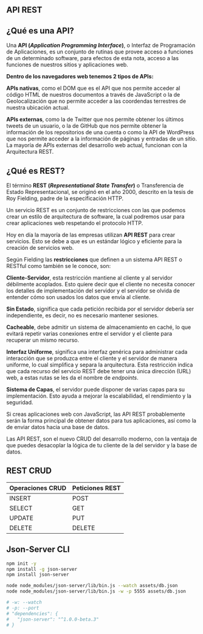 <!--  -->
<!--  -->

## API REST

## ¿Qué es una API?

Una **API (_Application Programming Interface_)**, o Interfaz de Programación de Aplicaciones, es un conjunto de rutinas que provee acceso a funciones de un determinado software, para efectos de esta nota, acceso a las funciones de nuestros sitios y aplicaciones web.

**Dentro de los navegadores web tenemos 2 tipos de APIs:**

**APIs nativas**, como el DOM que es el API que nos permite acceder al código HTML de nuestros documentos a través de JavaScript o la de Geolocalización que no permite acceder a las coordendas terrestres de nuestra ubicación actual.

**APIs externas**, como la de Twitter que nos permite obtener los últimos tweets de un usuario, o la de GitHub que nos permite obtener la información de los repositorios de una cuenta o como la API de WordPress que nos permite acceder a la información de páginas y entradas de un sitio.
La mayoría de APIs externas del desarrollo web actual, funcionan con la Arquitectura REST.

## ¿Qué es REST?

El término **REST (_Representational State Transfer_)** o Transferencia de Estado Representacional, se originó en el año 2000, descrito en la tesis de Roy Fielding, padre de la especificación HTTP.

Un servicio REST es un conjunto de restricciones con las que podemos crear un estilo de arquitectura de software, la cual podremos usar para crear aplicaciones web respetando el protocolo HTTP.

Hoy en día la mayoría de las empresas utilizan **API REST** para crear servicios. Esto se debe a que es un estándar lógico y eficiente para la creación de servicios web.

Según Fielding las **restricciones** que definen a un sistema API REST o RESTful como también se le conoce, son:

**Cliente-Servidor**, esta restricción mantiene al cliente y al servidor débilmente acoplados. Esto quiere decir que el cliente no necesita conocer los detalles de implementación del servidor y el servidor se olvida de entender cómo son usados los datos que envía al cliente.

**Sin Estado**, significa que cada petición recibida por el servidor debería ser independiente, es decir, no es necesario mantener sesiones.

**Cacheable**, debe admitir un sistema de almacenamiento en caché, lo que evitará repetir varias conexiones entre el servidor y el cliente para recuperar un mismo recurso.

**Interfaz Uniforme**, significa una interfaz genérica para administrar cada interacción que se produzca entre el cliente y el servidor de manera uniforme, lo cual simplifica y separa la arquitectura. Esta restricción indica que cada recurso del servicio REST debe tener una única dirección (URL) web, a estas rutas se les da el nombre de _endpoints_.

**Sistema de Capas**, el servidor puede disponer de varias capas para su implementación. Esto ayuda a mejorar la escalabilidad, el rendimiento y la seguridad.

Si creas aplicaciones web con JavaScript, las API REST probablemente serán la forma principal de obtener datos para tus aplicaciones, así como la de enviar datos hacia una base de datos.

Las API REST, son el nuevo CRUD del desarrollo moderno, con la ventaja de que puedes desacoplar la lógica de tu cliente de la del servidor y la base de datos.

## REST CRUD

| Operaciones CRUD | Peticiones REST |
| :--------------- | :-------------- |
| INSERT           | POST            |
| SELECT           | GET             |
| UPDATE           | PUT             |
| DELETE           | DELETE          |

## Json-Server CLI

```Bash
npm init -y
npm install -g json-server
npm install json-server

node node_modules/json-server/lib/bin.js --watch assets/db.json
node node_modules/json-server/lib/bin.js -w -p 5555 assets/db.json

# -w: --watch
# -p: --port
# "dependencies": {
#   "json-server": "^1.0.0-beta.3"
# }
```
